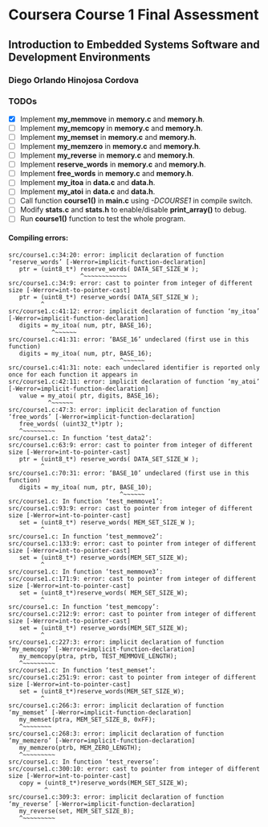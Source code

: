 # Coursera Course 1 Final Assessment
## Introduction to Embedded Systems Software and Development Environments 
### Diego Orlando Hinojosa Cordova

### TODOs
- [x] Implement **my_memmove** in **memory.c** and **memory.h**.
- [ ] Implement **my_memcopy** in **memory.c** and **memory.h**.
- [ ] Implement **my_memset** in **memory.c** and **memory.h**.
- [ ] Implement **my_memzero** in **memory.c** and **memory.h**.
- [ ] Implement **my_reverse** in **memory.c** and **memory.h**.
- [ ] Implement **reserve_words** in **memory.c** and **memory.h**.
- [ ] Implement **free_words** in **memory.c** and **memory.h**.
- [ ] Implement **my_itoa** in **data.c** and **data.h**.
- [ ] Implement **my_atoi** in **data.c** and **data.h**.
- [ ] Call function **course1()** in **main.c** using *-DCOURSE1* in compile switch.
- [ ] Modify **stats.c** and **stats.h** to enable/disable **print_array()** to debug. 
- [ ] Run **course1()** function to test the whole program.

#### Compiling errors:
```
src/course1.c:34:20: error: implicit declaration of function ‘reserve_words’ [-Werror=implicit-function-declaration]
   ptr = (uint8_t*) reserve_words( DATA_SET_SIZE_W );
                    ^~~~~~~~~~~~~
src/course1.c:34:9: error: cast to pointer from integer of different size [-Werror=int-to-pointer-cast]
   ptr = (uint8_t*) reserve_words( DATA_SET_SIZE_W );
         ^
src/course1.c:41:12: error: implicit declaration of function ‘my_itoa’ [-Werror=implicit-function-declaration]
   digits = my_itoa( num, ptr, BASE_16);
            ^~~~~~~
src/course1.c:41:31: error: ‘BASE_16’ undeclared (first use in this function)
   digits = my_itoa( num, ptr, BASE_16);
                               ^~~~~~~
src/course1.c:41:31: note: each undeclared identifier is reported only once for each function it appears in
src/course1.c:42:11: error: implicit declaration of function ‘my_atoi’ [-Werror=implicit-function-declaration]
   value = my_atoi( ptr, digits, BASE_16);
           ^~~~~~~
src/course1.c:47:3: error: implicit declaration of function ‘free_words’ [-Werror=implicit-function-declaration]
   free_words( (uint32_t*)ptr );
   ^~~~~~~~~~
src/course1.c: In function ‘test_data2’:
src/course1.c:63:9: error: cast to pointer from integer of different size [-Werror=int-to-pointer-cast]
   ptr = (uint8_t*) reserve_words( DATA_SET_SIZE_W );
         ^
src/course1.c:70:31: error: ‘BASE_10’ undeclared (first use in this function)
   digits = my_itoa( num, ptr, BASE_10);
                               ^~~~~~~
src/course1.c: In function ‘test_memmove1’:
src/course1.c:93:9: error: cast to pointer from integer of different size [-Werror=int-to-pointer-cast]
   set = (uint8_t*) reserve_words( MEM_SET_SIZE_W );
         ^
src/course1.c: In function ‘test_memmove2’:
src/course1.c:133:9: error: cast to pointer from integer of different size [-Werror=int-to-pointer-cast]
   set = (uint8_t*) reserve_words(MEM_SET_SIZE_W);
         ^
src/course1.c: In function ‘test_memmove3’:
src/course1.c:171:9: error: cast to pointer from integer of different size [-Werror=int-to-pointer-cast]
   set = (uint8_t*)reserve_words( MEM_SET_SIZE_W);
         ^
src/course1.c: In function ‘test_memcopy’:
src/course1.c:212:9: error: cast to pointer from integer of different size [-Werror=int-to-pointer-cast]
   set = (uint8_t*) reserve_words(MEM_SET_SIZE_W);
         ^
src/course1.c:227:3: error: implicit declaration of function ‘my_memcopy’ [-Werror=implicit-function-declaration]
   my_memcopy(ptra, ptrb, TEST_MEMMOVE_LENGTH);
   ^~~~~~~~~~
src/course1.c: In function ‘test_memset’:
src/course1.c:251:9: error: cast to pointer from integer of different size [-Werror=int-to-pointer-cast]
   set = (uint8_t*)reserve_words(MEM_SET_SIZE_W);
         ^
src/course1.c:266:3: error: implicit declaration of function ‘my_memset’ [-Werror=implicit-function-declaration]
   my_memset(ptra, MEM_SET_SIZE_B, 0xFF);
   ^~~~~~~~~
src/course1.c:268:3: error: implicit declaration of function ‘my_memzero’ [-Werror=implicit-function-declaration]
   my_memzero(ptrb, MEM_ZERO_LENGTH);
   ^~~~~~~~~~
src/course1.c: In function ‘test_reverse’:
src/course1.c:300:10: error: cast to pointer from integer of different size [-Werror=int-to-pointer-cast]
   copy = (uint8_t*)reserve_words(MEM_SET_SIZE_W);
          ^
src/course1.c:309:3: error: implicit declaration of function ‘my_reverse’ [-Werror=implicit-function-declaration]
   my_reverse(set, MEM_SET_SIZE_B);
   ^~~~~~~~~~
```
